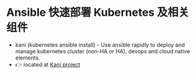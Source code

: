 # Ansible 快速部署 Kubernetes 及相关组件

- kani (kubernetes ansible install) - Use ansible rapidly to deploy and manage kubernetes cluster (non-HA or HA), devops and cloud native elements. 
- 👉 located at [Kani project](https://github.com/Alberthua-Perl/kani) 
